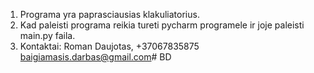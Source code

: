 1. Programa yra paprasciausias klakuliatorius.
2. Kad paleisti programa reikia tureti pycharm programele ir joje paleisti main.py faila.
3. Kontaktai: Roman Daujotas, +37067835875 baigiamasis.darbas@gmail.com# BD
